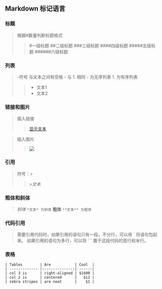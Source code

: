 ## Markdown 标记语言
### 标题

>  根据#数量判断标题格式 
>>  #一级标题
>>  ##二级标题 
>>  ###三级标题 
>>  ####四级标题 
>>  #####五级标题 
>>  ######六级标题 

### 列表
>  -符号 与文本之间有空格  - 与 1. 相同 - 为无序列表 1. 为有序列表
>> - 文本1
>> - 文本2

### 链接和图片
> 插入链接 
>> [显示文本](链接地址)

> 插入图片
>> ![](图片地址)

### 引用
> 符号：>
>>    *>文本*

### 粗体和斜体

> *斜体*
` *文本* 为斜体 `
> **粗体**
` **文本** 为粗体 `

### 代码引用
> 需要引用代码时，如果引用的语句只有一段，不分行，可以用  `  将语句包起来。
> 如果引用的语句为多行，可以将 ``` 置于这段代码的首行和末行。

### 表格
```
| Tables        | Are           | Cool  |
| ------------- |:-------------:| -----:|
| col 3 is      | right-aligned | $1600 |
| col 2 is      | centered      |   $12 |
| zebra stripes | are neat      |    $1 |

```